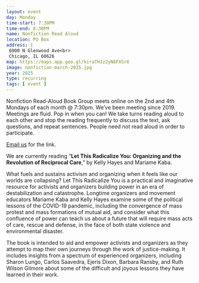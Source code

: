 ```yaml
---
layout: event
day: Monday
time-start: 7:30PM
time-end: 8:30PM
name: Nonfiction Read Aloud
location: PO Box
address: |
 6900 N Glenwood Ave<br>
 Chicago, IL 60626
map: https://maps.app.goo.gl/kiraTHJz2yN8FXSr6
image: nonfiction-march-2025.jpg
year: 2025
type: recurring
tags: [ event ]
---
```

Nonfiction Read-Aloud Book Group meets online on the 2nd and 4th Mondays of each month @ 7:30pm. 
We’ve been meeting since 2019. Meetings are fluid. Pop in when you can! We take turns reading aloud to each other and stop the reading frequently to discuss the text, ask questions, and repeat sentences. People need not read aloud in order to participate.

[Email us](mailto:poboxcollective@gmail.com) for the link.

We are currently reading “**Let This Radicalize You: Organizing and the Revolution of Reciprocal Care**,” by Kelly Hayes and Mariame Kaba.

What fuels and sustains activism and organizing when it feels like our worlds are collapsing? 
Let This Radicalize You is a practical and imaginative resource for activists and organizers building power in an era of destabilization and catastrophe. Longtime organizers and movement educators Mariame Kaba and Kelly Hayes examine some of the political lessons of the COVID-19 pandemic, including the convergence of mass protest and mass formations of mutual aid, and consider what this confluence of power can teach us about a future that will require mass acts of care, rescue and defense, in the face of both state violence and environmental disaster.

The book is intended to aid and empower activists and organizers as they attempt to map their own journeys through the work of justice-making. It includes insights from a spectrum of experienced organizers, including Sharon Lungo, Carlos Saavedra, Ejeris Dixon, Barbara Ransby, and Ruth Wilson Gilmore about some of the difficult and joyous lessons they have learned in their work.